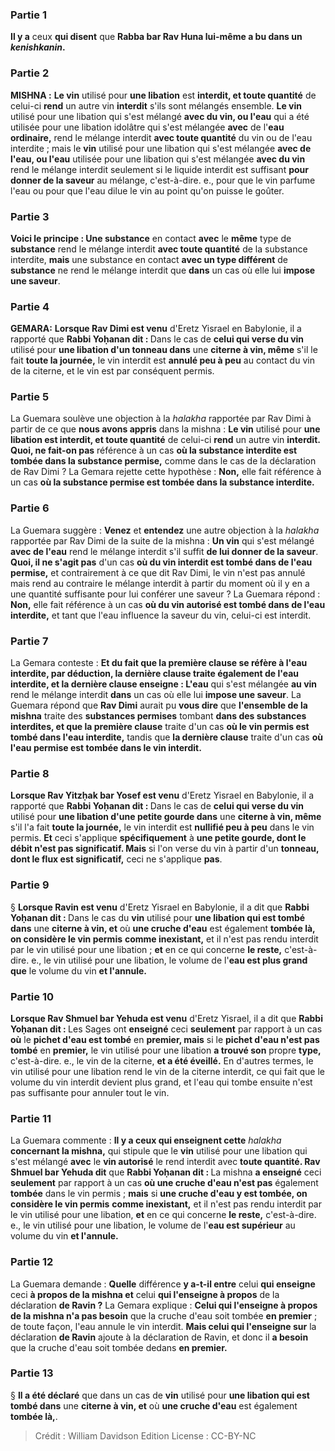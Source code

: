 
### Partie 1
<b>Il y a</b> ceux <b>qui disent</b> que <b>Rabba bar Rav Huna lui-même a bu dans un <i>kenishkanin</i>.</b>

### Partie 2
<strong>MISHNA :</strong> <b>Le vin</b> utilisé pour <b>une libation</b> est <b>interdit, et toute quantité</b> de celui-ci <b>rend</b> un autre vin <b>interdit</b> s'ils sont mélangés ensemble. <b>Le vin</b> utilisé pour une libation qui s'est mélangé <b>avec du vin, ou l'eau</b> qui a été utilisée pour une libation idolâtre qui s'est mélangée <b>avec</b> de l'<b>eau ordinaire,</b> rend le mélange interdit <b>avec toute quantité</b> du vin ou de l'eau interdite ; mais le <b>vin</b> utilisé pour une libation qui s'est mélangée <b>avec de l'eau, ou l'eau</b> utilisée pour une libation qui s'est mélangée <b>avec du vin</b> rend le mélange interdit seulement si le liquide interdit est suffisant <b>pour donner de la saveur</b> au mélange, c'est-à-dire. e., pour que le vin parfume l'eau ou pour que l'eau dilue le vin au point qu'on puisse le goûter.

### Partie 3
<b>Voici le principe : Une substance</b> en contact <b>avec</b> le <b>même</b> type de <b>substance</b> rend le mélange interdit <b>avec toute quantité</b> de la substance interdite, <b>mais</b> une substance en contact <b>avec un type différent</b> de <b>substance</b> ne rend le mélange interdit que <b>dans</b> un cas où elle lui <b>impose une saveur</b>.

### Partie 4
<strong>GEMARA:</strong> <b>Lorsque Rav Dimi est venu</b> d'Eretz Yisrael en Babylonie, il a rapporté que <b>Rabbi Yoḥanan dit : </b> Dans le cas de <b>celui qui verse du vin</b> utilisé pour <b>une libation d'un tonneau dans</b> une <b>citerne à vin, même</b> s'il le fait <b>toute la journée,</b> le vin interdit est <b>annulé peu à peu</b> au contact du vin de la citerne, et le vin est par conséquent permis.

### Partie 5
La Guemara soulève une objection à la <i>halakha</i> rapportée par Rav Dimi à partir de ce que <b>nous avons appris</b> dans la mishna : <b>Le vin</b> utilisé pour <b>une libation est interdit, et toute quantité</b> de celui-ci <b>rend</b> un autre vin <b>interdit. Quoi, ne fait-on pas</b> référence à un cas <b>où la substance interdite est tombée dans la substance permise,</b> comme dans le cas de la déclaration de Rav Dimi ? La Gemara rejette cette hypothèse : <b>Non,</b> elle fait référence à un cas <b>où la substance permise est tombée dans la substance interdite.</b>

### Partie 6
La Guemara suggère : <b>Venez</b> et <b>entendez</b> une autre objection à la <i>halakha</i> rapportée par Rav Dimi de la suite de la mishna : <b>Un vin</b> qui s'est mélangé <b>avec de l'eau</b> rend le mélange interdit s'il suffit <b>de lui donner de la saveur</b>. <b>Quoi, il ne s'agit pas</b> d'un cas <b>où du vin interdit est tombé dans de l'eau permise,</b> et contrairement à ce que dit Rav Dimi, le vin n'est pas annulé mais rend au contraire le mélange interdit à partir du moment où il y en a une quantité suffisante pour lui conférer une saveur ? La Guemara répond : <b>Non,</b> elle fait référence à un cas <b>où du vin autorisé est tombé dans de l'eau interdite,</b> et tant que l'eau influence la saveur du vin, celui-ci est interdit.

### Partie 7
La Gemara conteste : <b>Et du fait <b>que la première clause</b> se réfère <b>à l'eau interdite,</b> par déduction, <b>la dernière clause traite également</b> de l'eau interdite, et la dernière clause enseigne : L'eau</b> qui s'est mélangée <b>au vin</b> rend le mélange interdit <b>dans</b> un cas où elle lui <b>impose une saveur</b>. La Guemara répond que <b>Rav Dimi</b> aurait pu <b>vous dire</b> que <b>l'ensemble de la mishna</b> traite des <b>substances permises</b> tombant <b>dans des substances interdites, et que la première clause</b> traite d'un cas <b>où le vin permis est tombé dans l'eau interdite,</b> tandis que <b>la dernière clause</b> traite d'un cas <b>où l'eau permise est tombée dans le vin interdit.</b>

### Partie 8
<b>Lorsque Rav Yitzḥak bar Yosef est venu</b> d'Eretz Yisrael en Babylonie, il a rapporté que <b>Rabbi Yoḥanan dit : </b> Dans le cas de <b>celui qui verse du vin</b> utilisé pour <b>une libation d'une petite gourde dans</b> une <b>citerne à vin, même</b> s'il l'a fait <b>toute la journée,</b> le vin interdit est <b>nullifié peu à peu</b> dans le vin permis. <b>Et</b> ceci s'applique <b>spécifiquement</b> à <b>une petite gourde, dont le débit n'est pas significatif. Mais</b> si l'on verse du vin à partir d'un <b>tonneau, dont le flux est significatif,</b> ceci ne s'applique <b>pas</b>.

### Partie 9
§ <b>Lorsque Ravin est venu</b> d'Eretz Yisrael en Babylonie, il a dit que <b>Rabbi Yoḥanan dit : </b> Dans le cas du <b>vin</b> utilisé pour <b>une libation qui est tombé dans</b> une <b>citerne à vin, et</b> où <b>une cruche d'eau</b> est également <b>tombée là, on considère le vin permis</b> <b>comme inexistant,</b> et il n'est pas rendu interdit par le vin utilisé pour une libation ; <b>et</b> en ce qui concerne <b>le reste,</b> c'est-à-dire. e., le vin utilisé pour une libation, le volume de l'<b>eau est plus grand que</b> le volume du vin <b>et l'annule.</b>

### Partie 10
<b>Lorsque Rav Shmuel bar Yehuda est venu</b> d'Eretz Yisrael, il a dit que <b>Rabbi Yoḥanan dit : </b> Les Sages ont <b>enseigné</b> ceci <b>seulement</b> par rapport à un cas <b>où</b> le <b>pichet d'eau est tombé</b> en <b>premier, mais</b> si le <b>pichet d'eau n'est pas tombé</b> en <b>premier,</b> le vin utilisé pour une libation <b>a trouvé son</b> propre <b>type,</b> c'est-à-dire. e., le vin de la citerne, <b>et a été éveillé.</b> En d'autres termes, le vin utilisé pour une libation rend le vin de la citerne interdit, ce qui fait que le volume du vin interdit devient plus grand, et l'eau qui tombe ensuite n'est pas suffisante pour annuler tout le vin.

### Partie 11
La Guemara commente : <b>Il y a ceux qui enseignent cette</b> <i>halakha</i> <b>concernant la mishna,</b> qui stipule que le <b>vin</b> utilisé pour une libation qui s'est mélangé <b>avec</b> le <b>vin autorisé</b> le rend interdit avec <b>toute quantité. Rav Shmuel bar Yehuda dit</b> que <b>Rabbi Yoḥanan dit : </b> La mishna <b>a enseigné</b> ceci <b>seulement</b> par rapport à un cas <b>où une cruche d'eau n'est pas</b> également <b>tombée</b> dans le vin permis ; <b>mais</b> si <b>une cruche d'eau y est tombée, on considère le vin permis</b> <b>comme inexistant,</b> et il n'est pas rendu interdit par le vin utilisé pour une libation, <b>et</b> en ce qui concerne <b>le reste,</b> c'est-à-dire. e., le vin utilisé pour une libation, le volume de l'<b>eau est supérieur</b> au volume du vin <b>et l'annule.</b>

### Partie 12
La Guemara demande : <b>Quelle</b> différence <b>y a-t-il entre</b> celui <b>qui enseigne</b> ceci <b>à propos de la mishna et</b> celui <b>qui l'enseigne à propos</b> de la déclaration <b>de Ravin ?</b> La Gemara explique : <b>Celui qui l'enseigne à propos de la mishna n'a pas besoin</b> que la cruche d'eau soit tombée <b>en premier</b> ; de toute façon, l'eau annule le vin interdit. <b>Mais celui qui l'enseigne sur</b> la déclaration <b>de Ravin</b> ajoute à la déclaration de Ravin, et donc il <b>a besoin</b> que la cruche d'eau soit tombée dedans <b>en premier.</b>

### Partie 13
§ <b>Il a été déclaré</b> que dans un cas de <b>vin</b> utilisé pour <b>une libation qui est tombé dans</b> une <b>citerne à vin, et</b> où <b>une cruche d'eau</b> est également <b>tombée là,</b>.

>Crédit : William Davidson Edition
>License : CC-BY-NC
